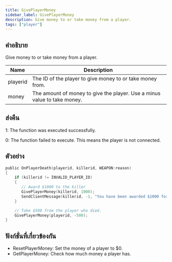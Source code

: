 ```yaml
---
title: GivePlayerMoney
sidebar_label: GivePlayerMoney
description: Give money to or take money from a player.
tags: ["player"]
---
```


## คำอธิบาย

Give money to or take money from a player.

| Name     | Description                                                              |
| -------- | ------------------------------------------------------------------------ |
| playerid | The ID of the player to give money to or take money from.                |
| money    | The amount of money to give the player. Use a minus value to take money. |

## ส่งคืน

1: The function was executed successfully.

0: The function failed to execute. This means the player is not connected.

## ตัวอย่าง

```c
public OnPlayerDeath(playerid, killerid, WEAPON:reason)
{
    if (killerid != INVALID_PLAYER_ID)
    {
       // Award $1000 to the killer
       GivePlayerMoney(killerid, 1000);
       SendClientMessage(killerid, -1, "You have been awarded $1000 for the kill.");
    }

    // Take $500 from the player who died.
    GivePlayerMoney(playerid, -500);
}
```

## ฟังก์ชั่นที่เกี่ยวข้องกัน

- ResetPlayerMoney: Set the money of a player to \$0.
- GetPlayerMoney: Check how much money a player has.
